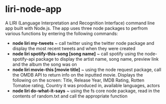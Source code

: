 # liri-node-app
A LIRI (Language Interpretation and Recognition Interface) command line app built with Node.js.  The app uses three node packages to perfrom various functions by entering the following commands:
* **node liri my-tweets** ~ call twitter using the twitter node package and display the most recent tweets and when they were created
* **node liri spotify-this-song [song name]** ~ call spotify using the node-spotify-api package to display the artist name, song name, preview link and the album the song was on
* **node liri movie-this [movie title]** ~ using the node request package, call the OMDB API to return info on the inputted movie.  Displays the following on the screen:  Title, Release Year, IMDB Rating, Rotten Tomatoe rating, Country it was produced in, available languages, actors
* **node liri do-what-it-says** ~ using the fs core node package, read in the contents of random.txt and call the appropriate function
